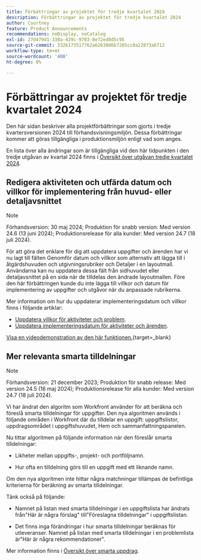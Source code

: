 ```yaml
---
title: Förbättringar av projektet för tredje kvartalet 2024
description: Förbättringar av projektet för tredje kvartalet 2024
author: Courtney
feature: Product Announcements
recommendations: noDisplay, noCatalog
exl-id: 27d479d1-338a-429c-9703-8e72ed8d5c95
source-git-commit: 3326173517762a62630d6b7285cc8a22873a6712
workflow-type: tm+mt
source-wordcount: '408'
ht-degree: 0%

---
```


# Förbättringar av projektet för tredje kvartalet 2024

Den här sidan beskriver alla projektförbättringar som gjorts i tredje kvartersversionen 2024 till förhandsvisningsmiljön. Dessa förbättringar kommer att göras tillgängliga i produktionsmiljön enligt vad som anges.

En lista över alla ändringar som är tillgängliga vid den här tidpunkten i den tredje utgåvan av kvartal 2024 finns i [Översikt över utgåvan tredje kvartalet 2024](/help/quicksilver/product-announcements/product-releases/24-q3-release-activity/24-q3-release-overview.md).


## Redigera aktiviteten och utfärda datum och villkor för implementering från huvud- eller detaljavsnittet

>[!NOTE]
>
>Förhandsversion: 30 maj 2024; Produktion för snabb version: Med version 24.6 (13 juni 2024); Produktionsrelease för alla kunder: Med version 24.7 (18 juli 2024).

För att göra det enklare för dig att uppdatera uppgifter och ärenden har vi nu lagt till fälten Genomför datum och villkor som alternativ att lägga till i åtgärdshuvuden och utgivningsrubriker och Detaljer i en layoutmall. Användarna kan nu uppdatera dessa fält från sidhuvudet eller detaljavsnittet på en sida när de tilldelas den ändrade layoutmallen. Före den här förbättringen kunde du inte lägga till villkor och datum för implementering av uppgifter och utgåvor när du anpassade rubrikerna.

Mer information om hur du uppdaterar implementeringsdatum och villkor finns i följande artiklar:

* [Uppdatera villkor för aktiviteter och problem](/help/quicksilver/manage-work/projects/updating-work-in-a-project/update-condition-for-tasks-and-issues.md).
* [Uppdatera implementeringsdatum för aktiviteter och ärenden](/help/quicksilver/manage-work/projects/updating-work-in-a-project/update-commit-date-on-tasks-and-issues.md).

[Visa en videodemonstration av den här funktionen.](https://video.tv.adobe.com/v/3429471/){target=_blank}

## Mer relevanta smarta tilldelningar

>[!NOTE]
>
>Förhandsversion: 21 december 2023; Produktion för snabb release: Med version 24.5 (16 maj 2024); Produktionsrelease för alla kunder: Med version 24.7 (18 juli 2024).

Vi har ändrat den algoritm som Workfront använder för att beräkna och föreslå smarta tilldelningar för uppgifter. Den nya algoritmen används i följande områden i Workfront där du tilldelar en uppgift: uppgiftslistor, uppdragsområdet i uppgiftshuvudet, Hem och sammanfattningspanelen.

Nu tittar algoritmen på följande information när den föreslår smarta tilldelningar:

* Likheter mellan uppgifts-, projekt- och portföljnamn.

* Hur ofta en tilldelning görs till en uppgift med ett liknande namn.

Om den nya algoritmen inte hittar några matchningar tillämpas de befintliga kriterierna för beräkning av smarta tilldelningar.

Tänk också på följande:

* Namnet på listan med smarta tilldelningar i en uppgiftslista har ändrats från&quot;Här är några förslag&quot; till&quot;Föreslagna tilldelningar&quot; i uppgiftslistan.

* Det finns inga förändringar i hur smarta tilldelningar beräknas för utleveranser. Namnet på listan med smarta tilldelningar i en problemlista är&quot;Här är några rekommendationer&quot;.

Mer information finns i [Översikt över smarta uppdrag](/help/quicksilver/manage-work/tasks/assign-tasks/smart-assignments.md).
